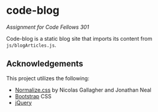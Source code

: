 # code-blog
_Assignment for Code Fellows 301_

Code-blog is a static blog site that imports its content from `js/blogArticles.js`.

## Acknowledgements
This project utilizes the following: 
- [Normalize.css](http://necolas.github.io/normalize.css/) by Nicolas Gallagher and Jonathan Neal
- [Bootstrap](http://getbootstrap.com/) CSS
- [jQuery](http://jquery.com/)
